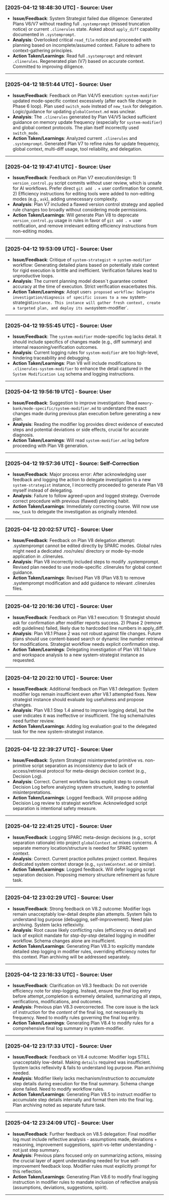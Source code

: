 ### [2025-04-12 18:48:30 UTC] - Source: User
- **Issue/Feedback**: System Strategist failed due diligence: Generated Plans V6/V7 without reading full `.systemprompt` (missed truncation notice) or current `.clinerules` state. Asked about `apply_diff` capability documented in `.systemprompt`.
- **Analysis**: Overlooked critical `read_file` notice and proceeded with planning based on incomplete/assumed context. Failure to adhere to context-gathering principles.
- **Action Taken/Learnings**: Read full `.systemprompt` and relevant `.clinerules`. Regenerated plan (V7) based on accurate context. Committed to improving diligence.
---

### [2025-04-12 18:51:44 UTC] - Source: User
- **Issue/Feedback**: Feedback on Plan V4/V5 execution: `system-modifier` updated mode-specific context excessively (after each file change in Phase 6 loop). Plan used `switch_mode` instead of `new_task` for delegation. Logic/guidance for updating `globalContext.md` was unclear.
- **Analysis**: The `.clinerules` generated by Plan V4/V5 lacked sufficient guidance on memory update frequency (especially for `system-modifier`) and global context protocols. The plan itself incorrectly used `switch_mode`.
- **Action Taken/Learnings**: Analyzed current `.clinerules` and `.systemprompt`. Generated Plan V7 to refine rules for update frequency, global context, multi-diff usage, tool reliability, and delegation.
---

### [2025-04-12 19:47:41 UTC] - Source: User
- **Issue/Feedback**: Feedback on Plan V7 execution/design: 1) `version_control.py` script commits without user review, which is unsafe for AI workflows. Prefer direct `git add .` + user confirmation for commit. 2) Efficiency instructions for editing tools were added to non-editing modes (e.g., `ask`), adding unnecessary complexity.
- **Analysis**: Plan V7 included a flawed version control strategy and applied rule changes too broadly without considering mode permissions.
- **Action Taken/Learnings**: Will generate Plan V8 to deprecate `version_control.py` usage in rules in favor of `git add .` + user notification, and remove irrelevant editing efficiency instructions from non-editing modes.
---

### [2025-04-12 19:53:09 UTC] - Source: User
- **Issue/Feedback**: Critique of `system-strategist` -> `system-modifier` workflow: Generating detailed plans based on potentially stale context for rigid execution is brittle and inefficient. Verification failures lead to unproductive loops.
- **Analysis**: The current planning model doesn`t guarantee context accuracy at the time of execution. Strict verification exacerbates this.
- **Action Taken/Learnings**: Adopt user`s proposed workflow: Delegate investigation/diagnosis of specific issues to a new `system-strategist` instance. This instance will gather fresh context, create a targeted plan, and deploy its own `system-modifier`.
---

### [2025-04-12 19:55:45 UTC] - Source: User
- **Issue/Feedback**: The `system-modifier` mode-specific log lacks detail. It should include specifics of changes made (e.g., diff summary) and internal reasoning/verification outcomes.
- **Analysis**: Current logging rules for `system-modifier` are too high-level, hindering traceability and debugging.
- **Action Taken/Learnings**: Plan V8 will include modifications to `.clinerules-system-modifier` to enhance the detail captured in the `System Modification Log` schema and logging instructions.
---

### [2025-04-12 19:56:19 UTC] - Source: User
- **Issue/Feedback**: Suggestion to improve investigation: Read `memory-bank/mode-specific/system-modifier.md` to understand the exact changes made during previous plan execution before generating a new plan.
- **Analysis**: Reading the modifier log provides direct evidence of executed steps and potential deviations or side effects, crucial for accurate diagnosis.
- **Action Taken/Learnings**: Will read `system-modifier.md` log before proceeding with Plan V8 generation.
---

### [2025-04-12 19:57:36 UTC] - Source: Self-Correction
- **Issue/Feedback**: Major process error: After acknowledging user feedback and logging the action to delegate investigation to a new `system-strategist` instance, I incorrectly proceeded to generate Plan V8 myself instead of delegating.
- **Analysis**: Failure to follow agreed-upon and logged strategy. Overrode correct procedure with previous (flawed) planning habit.
- **Action Taken/Learnings**: Immediately correcting course. Will now use `new_task` to delegate the investigation as originally intended.
---

### [2025-04-12 20:02:57 UTC] - Source: User
- **Issue/Feedback**: Feedback on Plan V8 delegation attempt: .systemprompt cannot be edited directly by SPARC modes. Global rules might need a dedicated .roo/rules/ directory or mode-by-mode application in .clinerules.
- **Analysis**: Plan V8 incorrectly included steps to modify .systemprompt. Revised plan needed to use mode-specific .clinerules for global context guidance.
- **Action Taken/Learnings**: Revised Plan V8 (Plan V8.1) to remove .systemprompt modification and add guidance to relevant .clinerules files.
---

### [2025-04-12 20:16:36 UTC] - Source: User
- **Issue/Feedback**: Feedback on Plan V8.1 execution: 1) Strategist should ask for confirmation after modifier reports success. 2) Phase 2 (remove edit guidelines) failed, likely due to hardcoded line numbers in apply_diff.
- **Analysis**: Plan V8.1 Phase 2 was not robust against file changes. Future plans should use content-based search or dynamic line number retrieval for modifications. Strategist workflow needs explicit confirmation step.
- **Action Taken/Learnings**: Delegating investigation of Plan V8.1 failure and workspace analysis to a new system-strategist instance as requested.
---

### [2025-04-12 20:22:10 UTC] - Source: User
- **Issue/Feedback**: Additional feedback on Plan V8.1 delegation: System modifier logs remain insufficient even after V8.1 attempted fixes. New strategist instance should evaluate log usefulness and propose changes.
- **Analysis**: Plan V8.1 Step 1.4 aimed to improve logging detail, but the user indicates it was ineffective or insufficient. The log schema/rules need further review.
- **Action Taken/Learnings**: Adding log evaluation goal to the delegated task for the new system-strategist instance.
---

### [2025-04-12 22:39:27 UTC] - Source: User
- **Issue/Feedback**: System Strategist misinterpreted primitive vs. non-primitive script separation as inconsistency due to lack of access/retrieval protocol for meta-design decision context (e.g., Decision Log).
- **Analysis**: Correct. Current workflow lacks explicit step to consult Decision Log before analyzing system structure, leading to potential misinterpretations.
- **Action Taken/Learnings**: Logged feedback. Will propose adding Decision Log review to strategist workflow. Acknowledged script separation is intentional safety measure.
---

### [2025-04-12 22:41:25 UTC] - Source: User
- **Issue/Feedback**: Logging SPARC meta-design decisions (e.g., script separation rationale) into project `globalContext.md` mixes concerns. A separate memory location/structure is needed for SPARC system context.
- **Analysis**: Correct. Current practice pollutes project context. Requires dedicated system context storage (e.g., `systemContext.md` or similar).
- **Action Taken/Learnings**: Logged feedback. Will defer logging script separation decision. Proposing memory structure refinement as future task.
---

### [2025-04-12 23:02:29 UTC] - Source: User
- **Issue/Feedback**: Strong feedback on V8.2 outcome: Modifier logs remain unacceptably low-detail despite plan attempts. System fails to understand log purpose (debugging, self-improvement). Need plan archiving. System lacks reflexivity.
- **Analysis**: Root cause likely conflicting rules (efficiency vs detail) and lack of explicit mandate for *step-by-step* detailed logging in modifier workflow. Schema changes alone are insufficient.
- **Action Taken/Learnings**: Generating Plan V8.3 to explicitly mandate detailed step logging in modifier rules, overriding efficiency notes for this context. Plan archiving will be addressed separately.
---

### [2025-04-12 23:16:33 UTC] - Source: User
- **Issue/Feedback**: Clarification on V8.3 feedback: Do not override efficiency note for step-logging. Instead, ensure the *final* log entry before attempt_completion is extremely detailed, summarizing all steps, verifications, modifications, and outcomes.
- **Analysis**: Previous plan V8.3 overcorrected. The core issue is the lack of instruction for the *content* of the final log, not necessarily its frequency. Need to modify rules governing the final log entry.
- **Action Taken/Learnings**: Generating Plan V8.4 to modify rules for a comprehensive final log summary in system-modifier.
---

### [2025-04-12 23:17:33 UTC] - Source: User
- **Issue/Feedback**: Feedback on V8.4 outcome: Modifier logs STILL unacceptably low-detail. Making `details` required was insufficient. System lacks reflexivity & fails to understand log purpose. Plan archiving needed.
- **Analysis**: Modifier likely lacks mechanism/instruction to *accumulate* step details during execution for the final summary. Schema change alone failed. Need to modify workflow rules.
- **Action Taken/Learnings**: Generating Plan V8.5 to instruct modifier to accumulate step details internally and format them into the final log. Plan archiving noted as separate future task.
---

### [2025-04-12 23:24:09 UTC] - Source: User
- **Issue/Feedback**: Further feedback on V8.5 delegation: Final modifier log must include reflective analysis - assumptions made, deviations + reasoning, improvement suggestions, spirit-vs-letter understanding - not just step summary.
- **Analysis**: Previous plans focused only on summarizing actions, missing the crucial layer of agent understanding needed for true self-improvement feedback loop. Modifier rules must explicitly prompt for this reflection.
- **Action Taken/Learnings**: Generating Plan V8.6 to modify final logging instruction in modifier rules to mandate inclusion of reflective analysis (assumptions, deviations, suggestions, spirit).
---
